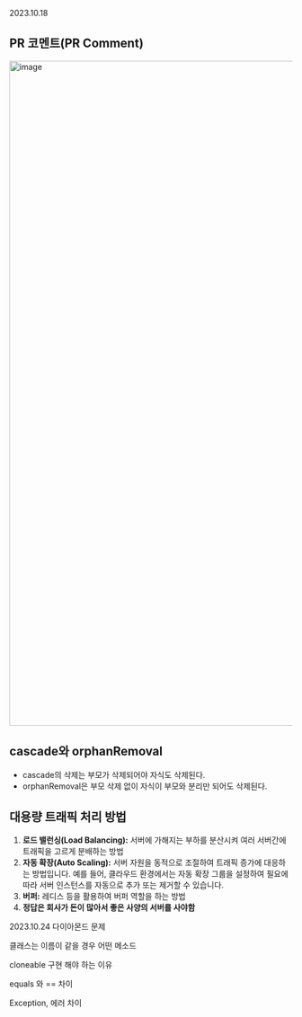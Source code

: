 2023.10.18
## PR 코멘트(PR Comment)
<img width="1184" alt="image" src="https://github.com/f-lab-edu/hotel-java/assets/68748397/ae23aa98-344a-4851-b41f-efb26aff7640">

## cascade와 orphanRemoval
- cascade의 삭제는 부모가 삭제되어야 자식도 삭제된다.
- orphanRemoval은 부모 삭제 없이 자식이 부모와 분리만 되어도 삭제된다.

## 대용량 트래픽 처리 방법
1. **로드 밸런싱(Load Balancing):** 서버에 가해지는 부하를 분산시켜 여러 서버간에 트래픽을 고르게 분배하는 방법
2. **자동 확장(Auto Scaling):** 서버 자원을 동적으로 조절하여 트래픽 증가에 대응하는 방법입니다. 예를 들어, 클라우드 환경에서는 자동 확장 그룹을 설정하여 필요에 따라 서버 인스턴스를 자동으로 추가 또는 제거할 수 있습니다.
3. **버퍼:** 레디스 등을 활용하여 버퍼 역할을 하는 방법
4. **정답은 회사가 돈이 많아서 좋은 사양의 서버를 사야함**

2023.10.24
다이아몬드 문제

클래스는 이름이 같을 경우 어떤 메소드

cloneable 구현 해야 하는 이유

equals 와 == 차이

Exception, 에러 차이

